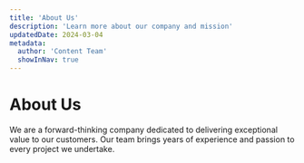 ```yaml
---
title: 'About Us'
description: 'Learn more about our company and mission'
updatedDate: 2024-03-04
metadata:
  author: 'Content Team'
  showInNav: true
---
```


# About Us

We are a forward-thinking company dedicated to delivering exceptional value to our customers. Our team brings years of experience and passion to every project we undertake.
